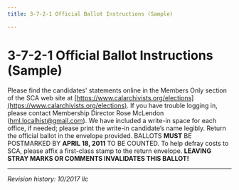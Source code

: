 ```yaml
---
title: 3-7-2-1 Official Ballot Instructions (Sample)

---
```


# 3-7-2-1 Official Ballot Instructions (Sample)

Please find the candidates' statements online in the Members Only section of the SCA web site at [https://www.calarchivists.org/elections](https://www.calarchivists.org/elections). If you have trouble logging in, please contact Membership Director Rose McLendon (hml.localhist@gmail.com). We have included a write-in space for each office, if needed; please print the write-in candidate’s name legibly. Return the official ballot in the envelope provided. BALLOTS **MUST** BE POSTMARKED BY **APRIL 18, 2011** TO BE COUNTED. To help defray costs to SCA, please affix a first-class stamp to the return envelope. **LEAVING STRAY MARKS OR COMMENTS INVALIDATES THIS BALLOT!**

***

_Revision history: 10/2017 llc_
